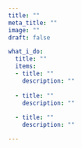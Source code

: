 ```yaml
---
title: ""
meta_title: ""
image: ""
draft: false

what_i_do:
  title: ""
  items:
  - title: ""
    description: ""
  
  - title: ""
    description: ""
  
  - title: ""
    description: ""

---
```

